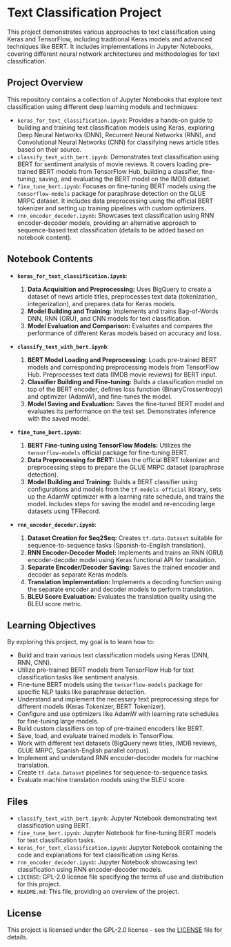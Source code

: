 # Text Classification Project

This project demonstrates various approaches to text classification using Keras and TensorFlow, including traditional Keras models and advanced techniques like BERT. It includes implementations in Jupyter Notebooks, covering different neural network architectures and methodologies for text classification.

## Project Overview

This repository contains a collection of Jupyter Notebooks that explore text classification using different deep learning models and techniques:

*   `keras_for_text_classification.ipynb`: Provides a hands-on guide to building and training text classification models using Keras, exploring Deep Neural Networks (DNN), Recurrent Neural Networks (RNN), and Convolutional Neural Networks (CNN) for classifying news article titles based on their source.
*   `classify_text_with_bert.ipynb`: Demonstrates text classification using BERT for sentiment analysis of movie reviews. It covers loading pre-trained BERT models from TensorFlow Hub, building a classifier, fine-tuning, saving, and evaluating the BERT model on the IMDB dataset.
*   `fine_tune_bert.ipynb`: Focuses on fine-tuning BERT models using the `tensorflow-models` package for paraphrase detection on the GLUE MRPC dataset. It includes data preprocessing using the official BERT tokenizer and setting up training pipelines with custom optimizers.
*   `rnn_encoder_decoder.ipynb`: Showcases text classification using RNN encoder-decoder models, providing an alternative approach to sequence-based text classification (details to be added based on notebook content).

## Notebook Contents

*   **`keras_for_text_classification.ipynb`**:
    1.  **Data Acquisition and Preprocessing:** Uses BigQuery to create a dataset of news article titles, preprocesses text data (tokenization, integerization), and prepares data for Keras models.
    2.  **Model Building and Training:** Implements and trains Bag-of-Words DNN, RNN (GRU), and CNN models for text classification.
    3.  **Model Evaluation and Comparison:** Evaluates and compares the performance of different Keras models based on accuracy and loss.

*   **`classify_text_with_bert.ipynb`**:
    1.  **BERT Model Loading and Preprocessing:** Loads pre-trained BERT models and corresponding preprocessing models from TensorFlow Hub. Preprocesses text data (IMDB movie reviews) for BERT input.
    2.  **Classifier Building and Fine-tuning:** Builds a classification model on top of the BERT encoder, defines loss function (BinaryCrossentropy) and optimizer (AdamW), and fine-tunes the model.
    3.  **Model Saving and Evaluation:** Saves the fine-tuned BERT model and evaluates its performance on the test set. Demonstrates inference with the saved model.

*   **`fine_tune_bert.ipynb`**:
    1.  **BERT Fine-tuning using TensorFlow Models:** Utilizes the `tensorflow-models` official package for fine-tuning BERT.
    2.  **Data Preprocessing for BERT:** Uses the official BERT tokenizer and preprocessing steps to prepare the GLUE MRPC dataset (paraphrase detection).
    3.  **Model Building and Training:** Builds a BERT classifier using configurations and models from the `tf-models-official` library, sets up the AdamW optimizer with a learning rate schedule, and trains the model. Includes steps for saving the model and re-encoding large datasets using TFRecord.

*   **`rnn_encoder_decoder.ipynb`**:
    1.  **Dataset Creation for Seq2Seq:** Creates `tf.data.Dataset` suitable for sequence-to-sequence tasks (Spanish-to-English translation).
    2.  **RNN Encoder-Decoder Model:** Implements and trains an RNN (GRU) encoder-decoder model using Keras functional API for translation.
    3.  **Separate Encoder/Decoder Saving:** Saves the trained encoder and decoder as separate Keras models.
    4.  **Translation Implementation:** Implements a decoding function using the separate encoder and decoder models to perform translation.
    5.  **BLEU Score Evaluation:** Evaluates the translation quality using the BLEU score metric.

## Learning Objectives

By exploring this project, my goal is to learn how to:

*   Build and train various text classification models using Keras (DNN, RNN, CNN).
*   Utilize pre-trained BERT models from TensorFlow Hub for text classification tasks like sentiment analysis.
*   Fine-tune BERT models using the `tensorflow-models` package for specific NLP tasks like paraphrase detection.
*   Understand and implement the necessary text preprocessing steps for different models (Keras Tokenizer, BERT Tokenizer).
*   Configure and use optimizers like AdamW with learning rate schedules for fine-tuning large models.
*   Build custom classifiers on top of pre-trained encoders like BERT.
*   Save, load, and evaluate trained models in TensorFlow.
*   Work with different text datasets (BigQuery news titles, IMDB reviews, GLUE MRPC, Spanish-English parallel corpus).
*   Implement and understand RNN encoder-decoder models for machine translation.
*   Create `tf.data.Dataset` pipelines for sequence-to-sequence tasks.
*   Evaluate machine translation models using the BLEU score.

## Files

*   `classify_text_with_bert.ipynb`: Jupyter Notebook demonstrating text classification using BERT.
*   `fine_tune_bert.ipynb`: Jupyter Notebook for fine-tuning BERT models for text classification tasks.
*   `keras_for_text_classification.ipynb`: Jupyter Notebook containing the code and explanations for text classification using Keras.
*   `rnn_encoder_decoder.ipynb`: Jupyter Notebook showcasing text classification using RNN encoder-decoder models.
*   `LICENSE`: GPL-2.0 license file specifying the terms of use and distribution for this project.
*   `README.md`: This file, providing an overview of the project.

## License

This project is licensed under the GPL-2.0 license - see the [LICENSE](LICENSE) file for details.
